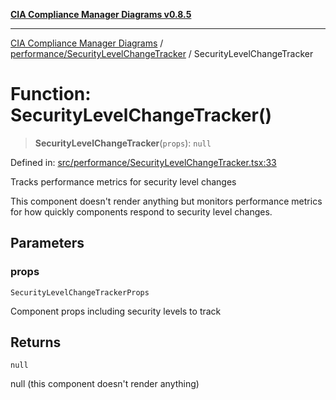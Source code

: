 [**CIA Compliance Manager Diagrams v0.8.5**](../../../README.md)

***

[CIA Compliance Manager Diagrams](../../../modules.md) / [performance/SecurityLevelChangeTracker](../README.md) / SecurityLevelChangeTracker

# Function: SecurityLevelChangeTracker()

> **SecurityLevelChangeTracker**(`props`): `null`

Defined in: [src/performance/SecurityLevelChangeTracker.tsx:33](https://github.com/Hack23/cia-compliance-manager/blob/3ae0301247f765ba03c8c0fe645db4718bb8af76/src/performance/SecurityLevelChangeTracker.tsx#L33)

Tracks performance metrics for security level changes

This component doesn't render anything but monitors performance metrics
for how quickly components respond to security level changes.

## Parameters

### props

`SecurityLevelChangeTrackerProps`

Component props including security levels to track

## Returns

`null`

null (this component doesn't render anything)
